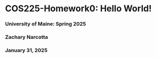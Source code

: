 # COS225-Homework0: Hello World!
### University of Maine: Spring 2025
### Zachary Narcotta
### January 31, 2025
